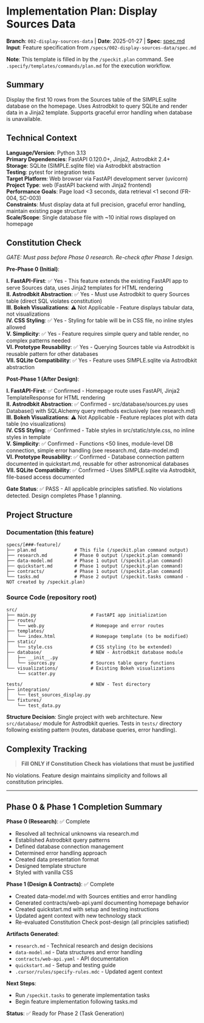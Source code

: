 # Implementation Plan: Display Sources Data

**Branch**: `002-display-sources-data` | **Date**: 2025-01-27 | **Spec**: [spec.md](./spec.md)
**Input**: Feature specification from `/specs/002-display-sources-data/spec.md`

**Note**: This template is filled in by the `/speckit.plan` command. See `.specify/templates/commands/plan.md` for the execution workflow.

## Summary

Display the first 10 rows from the Sources table of the SIMPLE.sqlite database on the homepage. Uses Astrodbkit to query SQLite and render data in a Jinja2 template. Supports graceful error handling when database is unavailable.

## Technical Context

**Language/Version**: Python 3.13  
**Primary Dependencies**: FastAPI 0.120.0+, Jinja2, Astrodbkit 2.4+  
**Storage**: SQLite (SIMPLE.sqlite file) via Astrodbkit abstraction  
**Testing**: pytest for integration tests  
**Target Platform**: Web browser via FastAPI development server (uvicorn)  
**Project Type**: web (FastAPI backend with Jinja2 frontend)  
**Performance Goals**: Page load <3 seconds, data retrieval <1 second (FR-004, SC-003)  
**Constraints**: Must display data at full precision, graceful error handling, maintain existing page structure  
**Scale/Scope**: Single database file with ~10 initial rows displayed on homepage

## Constitution Check

*GATE: Must pass before Phase 0 research. Re-check after Phase 1 design.*

**Pre-Phase 0 (Initial)**:

**I. FastAPI-First**: ✅ Yes - This feature extends the existing FastAPI app to serve Sources data, uses Jinja2 templates for HTML rendering  
**II. Astrodbkit Abstraction**: ✅ Yes - Must use Astrodbkit to query Sources table (direct SQL violates constitution)  
**III. Bokeh Visualizations**: ⚠️ Not Applicable - Feature displays tabular data, not visualizations  
**IV. CSS Styling**: ✅ Yes - Styling for table will be in CSS file, no inline styles allowed  
**V. Simplicity**: ✅ Yes - Feature requires simple query and table render, no complex patterns needed  
**VI. Prototype Reusability**: ✅ Yes - Querying Sources table via Astrodbkit is reusable pattern for other databases  
**VII. SQLite Compatibility**: ✅ Yes - Feature uses SIMPLE.sqlite via Astrodbkit abstraction

**Post-Phase 1 (After Design)**:

**I. FastAPI-First**: ✅ Confirmed - Homepage route uses FastAPI, Jinja2 TemplateResponse for HTML rendering  
**II. Astrodbkit Abstraction**: ✅ Confirmed - src/database/sources.py uses Database() with SQLAlchemy query methods exclusively (see research.md)  
**III. Bokeh Visualizations**: ⚠️ Not Applicable - Feature replaces plot with data table (no visualizations)  
**IV. CSS Styling**: ✅ Confirmed - Table styles in src/static/style.css, no inline styles in template  
**V. Simplicity**: ✅ Confirmed - Functions <50 lines, module-level DB connection, simple error handling (see research.md, data-model.md)  
**VI. Prototype Reusability**: ✅ Confirmed - Database connection pattern documented in quickstart.md, reusable for other astronomical databases  
**VII. SQLite Compatibility**: ✅ Confirmed - Uses SIMPLE.sqlite via Astrodbkit, file-based access documented

**Gate Status**: ✅ PASS - All applicable principles satisfied. No violations detected. Design completes Phase 1 planning.

## Project Structure

### Documentation (this feature)

```text
specs/[###-feature]/
├── plan.md              # This file (/speckit.plan command output)
├── research.md          # Phase 0 output (/speckit.plan command)
├── data-model.md        # Phase 1 output (/speckit.plan command)
├── quickstart.md        # Phase 1 output (/speckit.plan command)
├── contracts/           # Phase 1 output (/speckit.plan command)
└── tasks.md             # Phase 2 output (/speckit.tasks command - NOT created by /speckit.plan)
```

### Source Code (repository root)

```text
src/
├── main.py                    # FastAPI app initialization
├── routes/
│   └── web.py                 # Homepage and error routes
├── templates/
│   └── index.html             # Homepage template (to be modified)
├── static/
│   └── style.css              # CSS styling (to be extended)
├── database/                  # NEW - Astrodbkit database module
│   ├── __init__.py
│   └── sources.py             # Sources table query functions
└── visualizations/            # Existing Bokeh visualizations
    └── scatter.py

tests/                         # NEW - Test directory
├── integration/
│   └── test_sources_display.py
└── fixtures/
    └── test_data.py
```

**Structure Decision**: Single project with web architecture. New `src/database/` module for Astrodbkit queries. Tests in `tests/` directory following existing pattern (routes, database queries, error handling).

## Complexity Tracking

> **Fill ONLY if Constitution Check has violations that must be justified**

No violations. Feature design maintains simplicity and follows all constitution principles.

---

## Phase 0 & Phase 1 Completion Summary

**Phase 0 (Research)**: ✅ Complete
- Resolved all technical unknowns via research.md
- Established Astrodbkit query patterns
- Defined database connection management
- Determined error handling approach
- Created data presentation format
- Designed template structure
- Styled with vanilla CSS

**Phase 1 (Design & Contracts)**: ✅ Complete
- Created data-model.md with Sources entities and error handling
- Generated contracts/web-api.yaml documenting homepage behavior
- Created quickstart.md with setup and testing instructions
- Updated agent context with new technology stack
- Re-evaluated Constitution Check post-design (all principles satisfied)

**Artifacts Generated**:
- `research.md` - Technical research and design decisions
- `data-model.md` - Data structures and error handling
- `contracts/web-api.yaml` - API documentation
- `quickstart.md` - Setup and testing guide
- `.cursor/rules/specify-rules.mdc` - Updated agent context

**Next Steps**:
- Run `/speckit.tasks` to generate implementation tasks
- Begin feature implementation following tasks.md

**Status**: ✅ Ready for Phase 2 (Task Generation)
